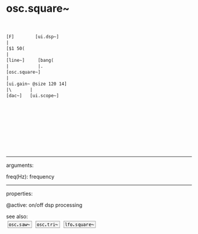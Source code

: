 # osc.square~

```


[F]        [ui.dsp~]
|
[$1 50(
|
[line~]     [bang(
|           |.
[osc.square~]
|
[ui.gain~ @size 120 14]
|\       |
[dac~]   [ui.scope~]








            
```
---
arguments:

freq(Hz): frequency<br>

---
properties:

@active: on/off dsp
            processing<br>

see also:<br>
![osc.saw~](img/object_osc.saw~.png)
![osc.tri~](img/object_osc.tri~.png)
![lfo.square~](img/object_lfo.square~.png)
